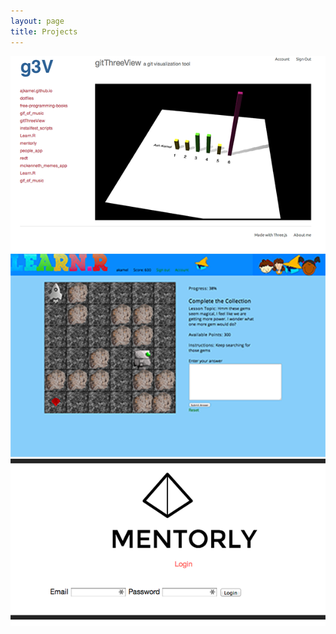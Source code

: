 ```yaml
---
layout: page
title: Projects
---
```


![gitThreeView](https://raw.githubusercontent.com/ajkamel/ajkamel.github.io/master/public/gitthreeview600px.png)
![LearnR](https://raw.githubusercontent.com/ajkamel/ajkamel.github.io/master/public/learnur600px.png)
![Mentorly](https://raw.githubusercontent.com/ajkamel/ajkamel.github.io/master/public/mentorly600px.png)
